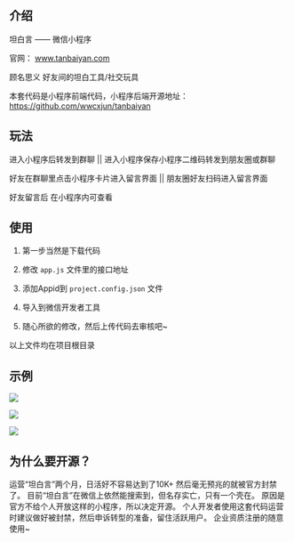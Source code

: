 ## 介绍
坦白言 —— 微信小程序

官网： www.tanbaiyan.com

顾名思义 好友间的坦白工具/社交玩具

本套代码是小程序前端代码，小程序后端开源地址：https://github.com/wwcxjun/tanbaiyan

## 玩法
进入小程序后转发到群聊 || 进入小程序保存小程序二维码转发到朋友圈或群聊

好友在群聊里点击小程序卡片进入留言界面 || 朋友圈好友扫码进入留言界面

好友留言后 在小程序内可查看

## 使用
1. 第一步当然是下载代码

2. 修改 `app.js` 文件里的接口地址

3. 添加Appid到 `project.config.json` 文件

4. 导入到微信开发者工具

5. 随心所欲的修改，然后上传代码去审核吧~

以上文件均在项目根目录

## 示例
![](https://www.tanbaiyan.com/images/1.jpg)

![](https://www.tanbaiyan.com/images/2.jpg)

![](https://www.tanbaiyan.com/images/3.jpg)

## 为什么要开源？
运营“坦白言”两个月，日活好不容易达到了10K+ 然后毫无预兆的就被官方封禁了。
目前“坦白言”在微信上依然能搜索到，但名存实亡，只有一个壳在。
原因是官方不给个人开放这样的小程序，所以决定开源。
个人开发者使用这套代码运营时建议做好被封禁，然后申诉转型的准备，留住活跃用户。
企业资质注册的随意使用~
